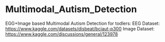 # Multimodal_Autism_Detection
EGG+Image based Multimodal Autism Detection for todlers:
EEG Dataset: https://www.kaggle.com/datasets/disbeat/bciaut-p300
Image Dataset: https://www.kaggle.com/discussions/general/123978
